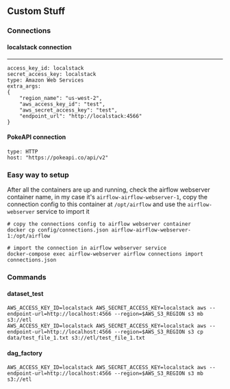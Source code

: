 ## Custom Stuff

### Connections

#### localstack connection
---
```
access_key_id: localstack
secret_access_key: localstack
type: Amazon Web Services
extra_args:
{
    "region_name": "us-west-2", 
    "aws_access_key_id": "test", 
    "aws_secret_access_key": "test", 
    "endpoint_url": "http://localstack:4566"
}
```


#### PokeAPI connection
```
type: HTTP
host: "https://pokeapi.co/api/v2"
```

### Easy way to setup
After all the containers are up and running, check the airflow webserver container name, in my case it's `airflow-airflow-webserver-1`, copy the connection config to this container at `/opt/airflow` and use the `airflow-webserver` service to import it
```
# copy the connections config to airflow webserver container
docker cp config/connections.json airflow-airflow-webserver-1:/opt/airflow

# import the connection in airflow webserver service
docker-compose exec airflow-webserver airflow connections import connections.json
```


### Commands

#### dataset_test
```
AWS_ACCESS_KEY_ID=localstack AWS_SECRET_ACCESS_KEY=localstack aws --endpoint-url=http://localhost:4566 --region=$AWS_S3_REGION s3 mb s3://etl
AWS_ACCESS_KEY_ID=localstack AWS_SECRET_ACCESS_KEY=localstack aws --endpoint-url=http://localhost:4566 --region=$AWS_S3_REGION s3 cp data/test_file_1.txt s3://etl/test_file_1.txt
```


#### dag_factory
```
AWS_ACCESS_KEY_ID=localstack AWS_SECRET_ACCESS_KEY=localstack aws --endpoint-url=http://localhost:4566 --region=$AWS_S3_REGION s3 mb s3://etl
```
